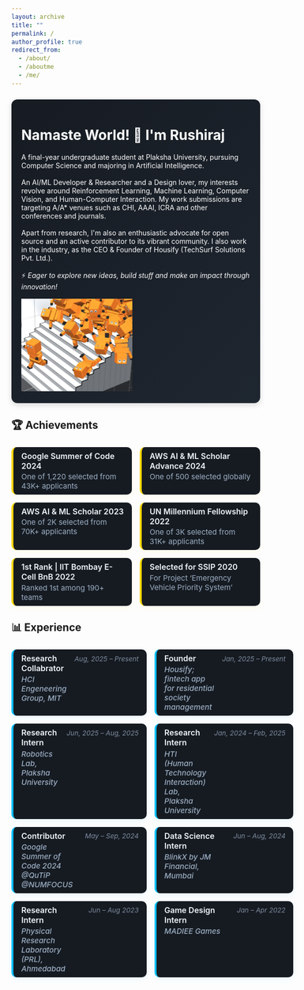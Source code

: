 ```yaml
---
layout: archive
title: ""
permalink: /
author_profile: true
redirect_from:
  - /about/
  - /aboutme
  - /me/
---
```


<div class="bio-box">
  <h1>Namaste World! 👋 I'm Rushiraj</h1>
  <div class="bio-content">
    <div class="bio-text">
      A final-year undergraduate student at Plaksha University, pursuing Computer Science and majoring in Artificial Intelligence.
      <br><br>
      An AI/ML Developer & Researcher and a Design lover, my interests revolve around Reinforcement Learning, Machine Learning, Computer Vision, and Human-Computer Interaction. My work submissions are targeting A/A* venues such as CHI, AAAI, ICRA and other conferences and journals.
      <br><br>
      Apart from research, I'm also an enthusiastic advocate for open source and an active contributor to its vibrant community. I also work in the industry, as the CEO & Founder of Housify (TechSurf Solutions Pvt. Ltd.).
      <br><br>
      ⚡ <i> Eager to explore new ideas, build stuff and make an impact through innovation! </i>
    </div>
    <img class="bio-img" src="/images/ai_climbs.webp" alt="woah">
  </div>
</div>

<style>
.bio-box {
  background: linear-gradient(135deg, #161b22, #1e2630);
  padding: 1rem 1.25rem;
  border-radius: 12px;
  box-shadow: 0 4px 12px rgba(0, 0, 0, 0.15);
  margin: 1.5rem 0;
  color: white;
}

.bio-content {
  display: flex;
  align-items: flex-start;
  gap: 1rem;
  flex-wrap: wrap;
}

.bio-text {
  flex: 1 1 300px;
  min-width: 0;
}

.bio-img {
  width: 225px;
  margin-bottom: 0.5rem;
}

/* Responsive for mobile */
@media (max-width: 768px) {
  .bio-content {
    flex-direction:
  }
}

</style>

<!--  -->
<!-- GALLERY -->
<!--  -->
<!--
<h2 style="margin-top: 2rem;">📸 <strong>Gallery</strong></h2>

<div class="gallery-scroll-container">
  <div class="gallery-image-wrapper">
    <img src="/images/gallery1.jpg" alt="Gallery image 1">
  </div>
  <div class="gallery-image-wrapper">
    <img src="/images/gallery2.jpg" alt="Gallery image 2">
  </div>
  <div class="gallery-image-wrapper">
    <img src="/images/gallery3.jpg" alt="Gallery image 3">
  </div>
  <div class="gallery-image-wrapper">
    <img src="/images/gallery3.jpg" alt="Gallery image 4">
  </div>
  <div class="gallery-image-wrapper">
    <img src="/images/gallery3.jpg" alt="Gallery image 5">
  </div>
  <div class="gallery-image-wrapper">
    <img src="/images/gallery3.jpg" alt="Gallery image 6">
  </div>
  <div class="gallery-image-wrapper">
    <img src="/images/gallery3.jpg" alt="Gallery image 7">
  </div>
  <div class="gallery-image-wrapper">
    <img src="/images/gallery3.jpg" alt="Gallery image 8">
  </div>
  <div class="gallery-image-wrapper">
    <img src="/images/gallery3.jpg" alt="Gallery image 9">
  </div>
  <div class="gallery-image-wrapper">
    <img src="/images/gallery3.jpg" alt="Gallery image 10">
  </div>
</div>

<style>
.gallery-scroll-container {
  display: flex;
  overflow-x: auto;
  white-space: nowrap;
  gap: 1rem;
  padding: 1rem;
  scroll-snap-type: x mandatory;
  -webkit-overflow-scrolling: touch;
  scroll-behavior: smooth;

  background: linear-gradient(135deg, #161b22, #1e2630);
  border-radius: 10px;
  box-shadow: 0 4px 12px rgba(255, 215, 0, 0.08);
  scrollbar-width: none; /* Firefox */
}
.gallery-scroll-container::-webkit-scrollbar {
  display: none; /* Chrome, Safari */
}

.gallery-image-wrapper {
  flex: 0 0 auto;
  scroll-snap-align: start;
  border-radius: 10px;
  overflow: hidden;
  box-shadow: 0 4px 10px rgba(0, 0, 0, 0.3);
  transition: transform 0.3s ease;
}

.gallery-image-wrapper:hover {
  transform: scale(1.05);
}

.gallery-image-wrapper img {
  display: block;
  max-width: 200px;
  object-fit: cover;
}
</style>

<script>
  const gallery = document.querySelector('.gallery-scroll-container');
  let scrollAmount = 1;
  let isUserScrolling = false;

  // Disable auto-scroll while dragging or scrolling
  let isDragging = false;
  let startX;
  let scrollLeft;

  gallery.addEventListener('mousedown', (e) => {
    isDragging = true;
    startX = e.pageX - gallery.offsetLeft;
    scrollLeft = gallery.scrollLeft;
    isUserScrolling = true;
  });

  gallery.addEventListener('mouseleave', () => {
    isDragging = false;
  });

  gallery.addEventListener('mouseup', () => {
    isDragging = false;
    setTimeout(() => isUserScrolling = false, 1500);
  });

  gallery.addEventListener('mousemove', (e) => {
    if (!isDragging) return;
    e.preventDefault();
    const x = e.pageX - gallery.offsetLeft;
    const walk = (x - startX) * 1.5; // scroll-fastness
    gallery.scrollLeft = scrollLeft - walk;
  });

  gallery.addEventListener('scroll', () => {
    isUserScrolling = true;
    clearTimeout(window._scrollTimeout);
    window._scrollTimeout = setTimeout(() => isUserScrolling = false, 1500);
  });

  function autoScrollGallery() {
    if (!gallery || isUserScrolling) return;

    if (gallery.scrollLeft >= gallery.scrollWidth - gallery.clientWidth - 1) {
      gallery.scrollTo({ left: 0, behavior: 'smooth' });
    } else {
      gallery.scrollBy({ left: scrollAmount, behavior: 'smooth' });
    }
  }

  setInterval(autoScrollGallery, 60); // 20% slower than 50ms
</script> -->

<!--  -->
<!-- ACHIEVEMENT SECTION -->
<!--  -->

## 🏆 <strong>Achievements</strong>

<style>
.achievement-grid {
  display: grid;
  grid-template-columns: 1fr;
  gap: 1rem;
  margin-top: 1.5rem;
}

@media (min-width: 768px) {
  .achievement-grid {
    grid-template-columns: 1fr 1fr;
  }
}

.achievement-item {
  background: #161b22; /*linear-gradient(135deg, #161b22, #1e2630);*/
  border-left: 4px solid #FFD700;
  padding: 0.5rem 1rem;
  border-radius: 10px;
  box-shadow: 0 4px 12px rgba(255, 215, 0, 0.08);
  transition: transform 0.2s ease, box-shadow 0.2s ease;
}

.achievement-item:hover {
  transform: translateY(-2px);
  box-shadow: 0 6px 14px rgba(255, 215, 0, 0.12);
}

.achievement-title {
  font-weight: 600;
  font-size: 1rem;
  color: #f0f6fc;
  display: block;
  margin-bottom: 0.15rem;
}

.achievement-note {
  font-size: 0.94rem;
  color: #9eb1c6;
  display: block;
}
</style>

<div class="achievement-grid">

  <div class="achievement-item">
    <span class="achievement-title">Google Summer of Code 2024</span>
    <span class="achievement-note"> One of 1,220 selected from 43K+ applicants</span>
  </div>

  <div class="achievement-item">
    <span class="achievement-title">AWS AI & ML Scholar Advance 2024</span>
    <span class="achievement-note">One of 500 selected globally</span>
  </div>

  <div class="achievement-item">
    <span class="achievement-title">AWS AI & ML Scholar 2023</span>
    <span class="achievement-note">One of 2K selected from 70K+ applicants</span>
  </div>

  <div class="achievement-item">
    <span class="achievement-title">UN Millennium Fellowship 2022</span>
    <span class="achievement-note">One of 3K selected from 31K+ applicants</span>
  </div>

  <div class="achievement-item">
    <span class="achievement-title">1st Rank | IIT Bombay E-Cell BnB 2022</span>
    <span class="achievement-note">Ranked 1st among 190+ teams</span>
  </div>

  <div class="achievement-item">
    <span class="achievement-title">Selected for SSIP 2020</span>
    <span class="achievement-note">For Project ‘Emergency Vehicle Priority System’</span>
  </div>
</div>

<!--  -->
<!-- EXPERIENCE SECTION -->
<!--  -->

## 📊 <strong>Experience</strong>

<style>
.exp-grid {
  display: grid;
  grid-template-columns: 1fr;
  gap: 1rem;
  margin-top: 1.5rem;
}

@media (min-width: 768px) {
  .exp-grid {
    grid-template-columns: 1fr 1fr;
  }
}

.exp-item {
  background: #161b22;
  border-left: 4px solid #00BFFF;
  padding: 0.5rem 1rem;
  border-radius: 10px;
  box-shadow: 0 4px 12px rgba(0, 191, 255, 0.08);
  display: flex;
  flex-direction: column;
  transition: transform 0.2s ease, box-shadow 0.2s ease;
}

.exp-item:hover {
  transform: translateY(-2px);
  box-shadow: 0 6px 14px rgba(0, 191, 255, 0.12);
}

/* Header now uses a two-column grid: left (title + desc) and right (date) */
.exp-header {
  display: grid;
  grid-template-columns: 1fr auto;
  align-items: start;
}

.header-left {
  display: flex;
  flex-direction: column;
}

.exp-title {
  font-weight: 600;
  font-size: 1rem;
  color: #f0f6fc;
  margin-bottom: 0.2rem;
}

.exp-desp {
  font-size: 0.95rem;
  color: #9eb1c6;
  font-style: italic;
  font-weight: 500;
}

.exp-date {
  font-size: 0.85rem;
  color: #7f8c9f;
  font-style: italic;
  white-space: nowrap;
  padding-left: 1rem;
  padding-top: 0.15rem;
}
</style>

<div class="exp-grid">

  <!-- Research Collabrator | MIT -->
  <div class="exp-item">
    <div class="exp-header">
      <div class="header-left">
        <div class="exp-title">Research Collabrator</div>
        <div class="exp-desp">HCI Engeneering Group, MIT</div>
      </div>
      <div class="exp-date">Aug, 2025 – Present</div>
    </div>
  </div>

  <!-- Founder / Housify -->
  <div class="exp-item">
    <div class="exp-header">
      <div class="header-left">
        <div class="exp-title">Founder</div>
        <div class="exp-desp">Housify; fintech app for residential society management </div>
      </div>
      <div class="exp-date">Jan, 2025 – Present</div>
    </div>
  </div>

  <!-- Research Intern / Plaksha University -->
  <div class="exp-item">
    <div class="exp-header">
      <div class="header-left">
        <div class="exp-title">Research Intern</div>
        <div class="exp-desp">Robotics Lab, Plaksha University</div>
      </div>
      <div class="exp-date">Jun, 2025 – Aug, 2025</div>
    </div>
  </div>

  <!-- Research Intern / HTI Lab -->
  <div class="exp-item">
    <div class="exp-header">
      <div class="header-left">
        <div class="exp-title">Research Intern</div>
        <div class="exp-desp">HTI (Human Technology Interaction) Lab, Plaksha University</div>
      </div>
      <div class="exp-date">Jan, 2024 – Feb, 2025</div>
    </div>
  </div>

  <!-- Contributor / Google Summer of Code 2024 -->
  <div class="exp-item">
    <div class="exp-header">
      <div class="header-left">
        <div class="exp-title">Contributor</div>
        <div class="exp-desp">Google Summer of Code 2024 <br> @QuTiP @NUMFOCUS</div>
      </div>
      <div class="exp-date">May – Sep, 2024</div>
    </div>
  </div>

  <!-- Data Science Intern / BlinkX by JM Financial, Mumbai -->
  <div class="exp-item">
    <div class="exp-header">
      <div class="header-left">
        <div class="exp-title">Data Science Intern</div>
        <div class="exp-desp">BlinkX by JM Financial, Mumbai</div>
      </div>
      <div class="exp-date">Jun – Aug, 2024</div>
    </div>
  </div>

  <!-- Research Intern / PRL, Ahmedabad -->
  <div class="exp-item">
    <div class="exp-header">
      <div class="header-left">
        <div class="exp-title">Research Intern</div>
        <div class="exp-desp">Physical Research Laboratory (PRL), Ahmedabad</div>
      </div>
      <div class="exp-date">Jun – Aug 2023</div>
    </div>
  </div>

  <!-- Game Design Intern / MADIEE Games -->
  <div class="exp-item">
    <div class="exp-header">
      <div class="header-left">
        <div class="exp-title">Game Design Intern</div>
        <div class="exp-desp">MADIEE Games</div>
      </div>
      <div class="exp-date">Jan – Apr 2022</div>
    </div>
  </div>

</div>

<!-- ## 🤩 Things I love to do ....
<table style="border-collapse: collapse; border: none;">
  <tr>
    <td style="border: none;">
      <h2>⛰️ Trekking</h2>
      <img src="/images/rushi-trek.png" width="200" height="200"><br>
    </td>
    <td style="border: none;">
      <h2>📟 Electronics</h2>
      <img src="painting.jpg" width="200" height="200"><br>
    </td>
    <td style="border: none;">
      <h2>🪐 Star Gazing</h2>
      <img src="photography.jpg" width="200" height="200"><br>
    </td>
  </tr>
</table> -->
